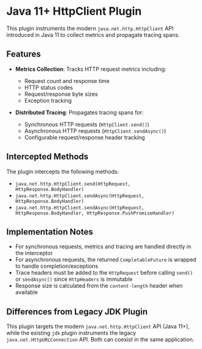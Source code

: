 # Java 11+ HttpClient Plugin

This plugin instruments the modern `java.net.http.HttpClient` API introduced in Java 11 to collect metrics and propagate tracing spans.

## Features

- **Metrics Collection**: Tracks HTTP request metrics including:
  - Request count and response time
  - HTTP status codes
  - Request/response byte sizes
  - Exception tracking

- **Distributed Tracing**: Propagates tracing spans for:
  - Synchronous HTTP requests (`HttpClient.send()`)
  - Asynchronous HTTP requests (`HttpClient.sendAsync()`)
  - Configurable request/response header tracking

## Intercepted Methods

The plugin intercepts the following methods:

- `java.net.http.HttpClient.send(HttpRequest, HttpResponse.BodyHandler)`
- `java.net.http.HttpClient.sendAsync(HttpRequest, HttpResponse.BodyHandler)`
- `java.net.http.HttpClient.sendAsync(HttpRequest, HttpResponse.BodyHandler, HttpResponse.PushPromiseHandler)`

## Implementation Notes

- For synchronous requests, metrics and tracing are handled directly in the interceptor
- For asynchronous requests, the returned `CompletableFuture` is wrapped to handle completion/exceptions
- Trace headers must be added to the `HttpRequest` before calling `send()` or `sendAsync()` since `HttpHeaders` is immutable
- Response size is calculated from the `content-length` header when available

## Differences from Legacy JDK Plugin

This plugin targets the modern `java.net.http.HttpClient` API (Java 11+), while the existing `jdk` plugin instruments the legacy `java.net.HttpURLConnection` API. Both can coexist in the same application.
